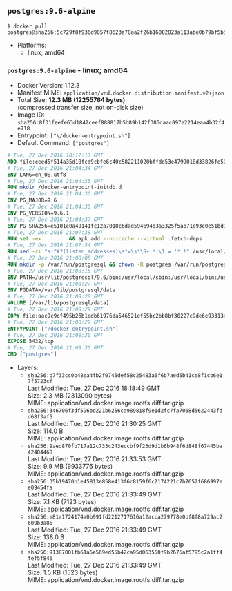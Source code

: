 ## `postgres:9.6-alpine`

```console
$ docker pull postgres@sha256:5c729f8f936d9057f8623a70aa2f26b16082023a113abe0b79bf5b506fa28e6c
```

-	Platforms:
	-	linux; amd64

### `postgres:9.6-alpine` - linux; amd64

-	Docker Version: 1.12.3
-	Manifest MIME: `application/vnd.docker.distribution.manifest.v2+json`
-	Total Size: **12.3 MB (12255764 bytes)**  
	(compressed transfer size, not on-disk size)
-	Image ID: `sha256:8f31feefe63d1842ceef888817b5b89b142f385daac097e2214eaa4b32f4e718`
-	Entrypoint: `["\/docker-entrypoint.sh"]`
-	Default Command: `["postgres"]`

```dockerfile
# Tue, 27 Dec 2016 18:17:13 GMT
ADD file:eeed5f514a35d18fcd9cbfe6c40c582211020bffdd53e4799018d33826fe5067 in / 
# Tue, 27 Dec 2016 21:04:34 GMT
ENV LANG=en_US.utf8
# Tue, 27 Dec 2016 21:04:35 GMT
RUN mkdir /docker-entrypoint-initdb.d
# Tue, 27 Dec 2016 21:04:36 GMT
ENV PG_MAJOR=9.6
# Tue, 27 Dec 2016 21:04:36 GMT
ENV PG_VERSION=9.6.1
# Tue, 27 Dec 2016 21:04:37 GMT
ENV PG_SHA256=e5101e0a49141fc12a7018c6dad594694d3a3325f5ab71e93e0e51bd94e51fcd
# Tue, 27 Dec 2016 21:07:38 GMT
RUN set -ex 		&& apk add --no-cache --virtual .fetch-deps 		ca-certificates 		openssl 		tar 		&& wget -O postgresql.tar.bz2 "https://ftp.postgresql.org/pub/source/v$PG_VERSION/postgresql-$PG_VERSION.tar.bz2" 	&& echo "$PG_SHA256 *postgresql.tar.bz2" | sha256sum -c - 	&& mkdir -p /usr/src/postgresql 	&& tar 		--extract 		--file postgresql.tar.bz2 		--directory /usr/src/postgresql 		--strip-components 1 	&& rm postgresql.tar.bz2 		&& apk add --no-cache --virtual .build-deps 		bison 		flex 		gcc 		libc-dev 		libedit-dev 		libxml2-dev 		libxslt-dev 		make 		openssl-dev 		perl 		util-linux-dev 		zlib-dev 		&& cd /usr/src/postgresql 	&& ./configure 		--enable-integer-datetimes 		--enable-thread-safety 		--enable-tap-tests 		--disable-rpath 		--with-uuid=e2fs 		--with-gnu-ld 		--with-pgport=5432 		--with-system-tzdata=/usr/share/zoneinfo 		--prefix=/usr/local 				--with-openssl 		--with-libxml 		--with-libxslt 	&& make -j "$(getconf _NPROCESSORS_ONLN)" world 	&& make install-world 	&& make -C contrib install 		&& runDeps="$( 		scanelf --needed --nobanner --recursive /usr/local 			| awk '{ gsub(/,/, "\nso:", $2); print "so:" $2 }' 			| sort -u 			| xargs -r apk info --installed 			| sort -u 	)" 	&& apk add --no-cache --virtual .postgresql-rundeps 		$runDeps 		bash 		su-exec 		tzdata 	&& apk del .fetch-deps .build-deps 	&& cd / 	&& rm -rf 		/usr/src/postgresql 		/usr/local/include/* 		/usr/local/share/doc 		/usr/local/share/man 	&& find /usr/local -name '*.a' -delete
# Tue, 27 Dec 2016 21:07:54 GMT
RUN sed -ri "s!^#?(listen_addresses)\s*=\s*\S+.*!\1 = '*'!" /usr/local/share/postgresql/postgresql.conf.sample
# Tue, 27 Dec 2016 21:08:05 GMT
RUN mkdir -p /var/run/postgresql && chown -R postgres /var/run/postgresql
# Tue, 27 Dec 2016 21:08:15 GMT
ENV PATH=/usr/lib/postgresql/9.6/bin:/usr/local/sbin:/usr/local/bin:/usr/sbin:/usr/bin:/sbin:/bin
# Tue, 27 Dec 2016 21:08:27 GMT
ENV PGDATA=/var/lib/postgresql/data
# Tue, 27 Dec 2016 21:08:28 GMT
VOLUME [/var/lib/postgresql/data]
# Tue, 27 Dec 2016 21:08:29 GMT
COPY file:aac9c9cf495b26b1edb61976da546521ef55bc2bb8bf30227c9de6e93313afce in / 
# Tue, 27 Dec 2016 21:08:29 GMT
ENTRYPOINT ["/docker-entrypoint.sh"]
# Tue, 27 Dec 2016 21:08:30 GMT
EXPOSE 5432/tcp
# Tue, 27 Dec 2016 21:08:30 GMT
CMD ["postgres"]
```

-	Layers:
	-	`sha256:b7f33cc0b48ea4fb2f0745def58c25483a5f6b7aed5b41ce8f1cb6e17f5723cf`  
		Last Modified: Tue, 27 Dec 2016 18:18:49 GMT  
		Size: 2.3 MB (2313090 bytes)  
		MIME: application/vnd.docker.image.rootfs.diff.tar.gzip
	-	`sha256:346706f3df596bd221b6256ca989818f9e1d2fc7fa7068d5622443fdd68f3af5`  
		Last Modified: Tue, 27 Dec 2016 21:30:25 GMT  
		Size: 114.0 B  
		MIME: application/vnd.docker.image.rootfs.diff.tar.gzip
	-	`sha256:9aed870fb717a12c733c243eccbf9f23d9d1b6b948f6d848f67445ba42484468`  
		Last Modified: Tue, 27 Dec 2016 21:33:53 GMT  
		Size: 9.9 MB (9933776 bytes)  
		MIME: application/vnd.docker.image.rootfs.diff.tar.gzip
	-	`sha256:35b19470b1e45813e858e413f6c8159f6c2174221c7b7652f686997ee09454fa`  
		Last Modified: Tue, 27 Dec 2016 21:33:49 GMT  
		Size: 7.1 KB (7123 bytes)  
		MIME: application/vnd.docker.image.rootfs.diff.tar.gzip
	-	`sha256:e81a1724174a0b991fd2212717616a12acca279778e0bf8f8a729ac2609b3a85`  
		Last Modified: Tue, 27 Dec 2016 21:33:49 GMT  
		Size: 138.0 B  
		MIME: application/vnd.docker.image.rootfs.diff.tar.gzip
	-	`sha256:91387001fb61a5e569ed55b42ca95d063550f9b2676af5795c2a1ff4fef5f846`  
		Last Modified: Tue, 27 Dec 2016 21:33:49 GMT  
		Size: 1.5 KB (1523 bytes)  
		MIME: application/vnd.docker.image.rootfs.diff.tar.gzip
